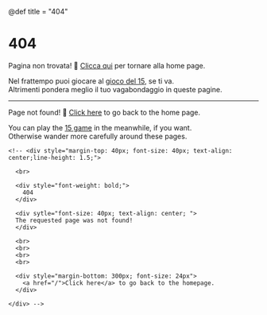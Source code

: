 @def title = "404"



# 404


Pagina non trovata! 📢 [Clicca qui](/) per tornare alla home page.

Nel frattempo puoi giocare al [gioco del 15](/assets/uni/15_game.html), se ti va.\
Altrimenti pondera meglio il tuo vagabondaggio in queste pagine. 

---

Page not found! 📢 [Click here](/) to go back to the home page.

You can play the [15 game](/assets/uni/15_game.html) in the meanwhile, if you want.\
Otherwise wander more carefully around these pages.

~~~
<!-- <div style="margin-top: 40px; font-size: 40px; text-align: center;line-height: 1.5;">

  <br>

  <div style="font-weight: bold;">
    404
  </div>

  <div sytle="font-size: 40px; text-align: center; ">
  The requested page was not found!
  </div>

  <br>
  <br>
  <br>
  <br>

  <div style="margin-bottom: 300px; font-size: 24px">
    <a href="/">Click here</a> to go back to the homepage.
  </div>

</div> -->
~~~
